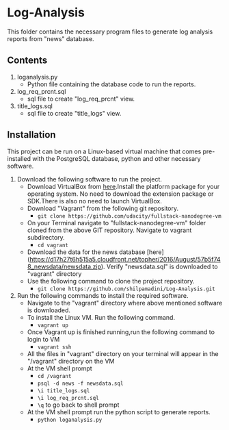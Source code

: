 # Log-Analysis

This folder contains the necessary program files to generate log analysis reports from "news" database.

## Contents

1. loganalysis.py
    * Python file containing the database code to run the reports.
2. log_req_prcnt.sql
    * sql file to create "log_req_prcnt" view.
3. title_logs.sql
    * sql file to create "title_logs" view.

## Installation

This project can be run on a Linux-based virtual machine that comes pre-installed with the PostgreSQL database, python and other necessary software.

1. Download the following software to run the project.
    * Download VirtualBox from [here](https://www.virtualbox.org/wiki/Download_Old_Builds_5_1).Install the platform package for your operating system. No need to download the extension package or SDK.There is also no need to launch VirtualBox.
    * Download "Vagrant" from the following git repository.
        * ```git clone https://github.com/udacity/fullstack-nanodegree-vm```
    * On your Terminal navigate to  "fullstack-nanodegree-vm" folder cloned from the above GIT repository. Navigate to vagrant subdirectory.
        * ```cd vagrant```
    * Download the data for the  news database [here] (https://d17h27t6h515a5.cloudfront.net/topher/2016/August/57b5f748_newsdata/newsdata.zip). Verify "newsdata.sql" is downloaded to "vagrant" directory
    * Use the following command to clone the project repository.
        * ```git clone https://github.com/shilpamadini/Log-Analysis.git```
3. Run the following commands to install the required software.
    * Navigate to the "vagrant" directory where above mentioned software is downloaded.
    * To install the Linux VM. Run the following command.
        * ```vagrant up```
    * Once Vagrant up is finished running,run the following command to login to VM
        * ```vagrant ssh```
    * All the files in "vagrant" directory on your terminal will appear in the "/vagrant" directory on the VM
    *  At the VM shell prompt
        * ```cd /vagrant```
        * ```psql -d news -f newsdata.sql```
        * ```\i title_logs.sql```
        * ```\i log_req_prcnt.sql```
        * ```\q``` to go back to shell prompt
    * At the VM shell prompt run the python script to generate reports.
        * ```python loganalysis.py```
